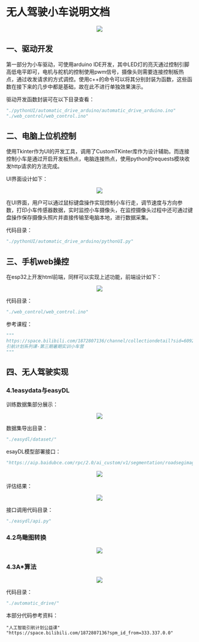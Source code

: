 # 无人驾驶小车说明文档

<center>
 <img src=".\Xmind\无人驾驶小车.png">
</center>

## 一、驱动开发

第一部分为小车驱动，可使用arduino IDE开发，其中LED灯的亮灭通过控制引脚高低电平即可，电机与舵机的控制使用pwm信号，摄像头则需要连接控制板热点，通过收发请求的方式调控。使用c++的命令可以将其分别封装为函数，这些函数在接下来的几步中都是基础，故在此不进行单独效果演示。

驱动开发函数封装可在以下目录查看：

```python
"./pythonUI/automatic_drive_arduino/automatic_drive_arduino.ino"
"./web_control/web_control.ino"
```

## 二、电脑上位机控制

使用Tkinter作为UI的开发工具，调用了CustomTKinter库作为设计辅助。而连接控制小车是通过开启开发板热点，电脑连接热点，使用python的requests模块收发http请求的方法完成。

UI界面设计如下：

<center>
 <img src=".\images\UI界面.png">
</center>

在UI界面，用户可以通过鼠标键盘操作实现控制小车行走，调节速度与方向参数，打印小车传感器数据，实时监控小车摄像头，在监控摄像头过程中还可通过键盘操作保存摄像头照片并直接传输至电脑本地，进行数据采集。

代码目录：

```python
"./pythonUI/automatic_drive_arduino/pythonUI.py"
```

## 三、手机web操控

在esp32上开发html前端，同样可以实现上述功能，前端设计如下：

<center>
 <img src=".\images\web前端.jpg">
</center>

代码目录：

```python
"./web_control/web_control.ino"
```

参考课程：

```python
"""
https://space.bilibili.com/1872807136/channel/collectiondetail?sid=609260
引航计划系列课-第三期暑期实训小车营
"""
```

## 四、无人驾驶实现

### 4.1easydata与easyDL

训练数据集部分展示：

<center>
 <img src=".\images\datasets.jpg">
</center>

数据集导出目录：

```python
"./easydl/dataset/"
```

esayDL模型部署接口：

```python
"https://aip.baidubce.com/rpc/2.0/ai_custom/v1/segmentation/roadsegimage"
```



<center>
 <img src=".\images\easyDL.jpg">
</center>

评估结果：

<center>
 <img src=".\images\easyDL评估.jpg">
</center>

接口调用代码目录：

```python
"./easydl/api.py"
```

### 4.2鸟瞰图转换

<center>
 <img src=".\Xmind\鸟瞰透视变换算法.png">
</center>

### 4.3A*算法

<center>
 <img src=".\Xmind\A星算法.png">
</center>

代码目录：

```python
"./automatic_drive/"
```

本部分代码参考资料：

```pythpn
"人工智能引航计划公益课"
"https://space.bilibili.com/1872807136?spm_id_from=333.337.0.0"
```

